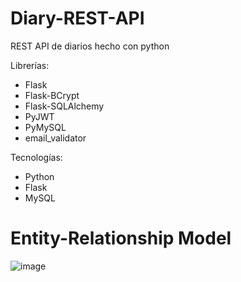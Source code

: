 # Diary-REST-API
REST API de diarios hecho con python

Librerías:
- Flask
- Flask-BCrypt
- Flask-SQLAlchemy
- PyJWT
- PyMySQL
- email_validator

Tecnologías:
- Python
- Flask
- MySQL

# Entity-Relationship Model
![image](https://github.com/JuanMe16/Diary_REST_API/assets/112258389/cd6849a2-fe0c-4c45-82ab-22153b9fd529)

